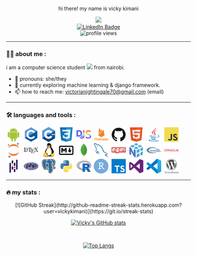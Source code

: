 <div id="header" align="center">
  <p>hi there! my name is vicky kimani</p>
  <img src="https://media.giphy.com/media/IcJ6n6VJNjRNS/giphy.gif" width="30px"/>
</div>

<div id="badges" align="center">
  <a href="https://www.linkedin.com/in/vicky-kimani-171202207/">
    <img src="https://img.shields.io/badge/LinkedIn-blue?style=for-the-badge&logo=linkedin&logoColor=white" alt="LinkedIn Badge">
  </a>
</div>

<div id="views" align="center">
  <img src="https://komarev.com/ghpvc/?username=vickykimani&style=flat-square&color=blue" alt="profile views"/>
</div>


---
### 👩‍💻 about me :
i am a computer science student <img src="https://media.giphy.com/media/WUlplcMpOCEmTGBtBW/giphy.gif" width="30"> from nairobi.

- 👧 pronouns: she/they
- 🌱 currently exploring machine learning & django framework.
- 📫 how to reach me: victorianightingale70@gmail.com (email)

---
### 🛠️ languages and tools :
<div>
  <img src="https://github.com/devicons/devicon/blob/master/icons/android/android-original.svg" title="android" alt="java" width="40" height="40"/>&nbsp;
  <img src="https://github.com/devicons/devicon/blob/master/icons/c/c-original.svg" title="c" alt="c" width="40" height="40"/>&nbsp;
  <img src="https://github.com/devicons/devicon/blob/master/icons/cplusplus/cplusplus-original.svg" title="c++" alt="c++" width="40" height="40"/>&nbsp;
  <img src="https://github.com/devicons/devicon/blob/master/icons/css3/css3-original.svg" title="css3" alt="css3" width="40" height="40"/>&nbsp;
  <img src="https://github.com/devicons/devicon/blob/master/icons/discordjs/discordjs-original.svg" title="discordjs" alt="discordjs" width="40" height="40"/>&nbsp;
  <img src="https://github.com/devicons/devicon/blob/master/icons/firebase/firebase-plain-wordmark.svg" title="firebase" alt="firebase" width="40" height="40"/>&nbsp;
  <img src="https://github.com/devicons/devicon/blob/master/icons/github/github-original.svg" title="github" alt="github" width="40" height="40"/>&nbsp;
  <img src="https://github.com/devicons/devicon/blob/master/icons/html5/html5-original.svg" title="html" alt="html" width="40" height="40"/>&nbsp;
  <img src="https://github.com/devicons/devicon/blob/master/icons/java/java-original.svg" title="java" alt="java" width="40" height="40"/>&nbsp;
  <img src="https://github.com/devicons/devicon/blob/master/icons/javascript/javascript-original.svg" title="javascript" alt="javascript" width="40" height="40"/>&nbsp;
  <img src="https://github.com/devicons/devicon/blob/master/icons/jupyter/jupyter-original.svg" title="jupyter notebook" alt="jupyter-notebook" width="40" height="40"/>&nbsp;
  <img src="https://github.com/devicons/devicon/blob/master/icons/latex/latex-original.svg" title="latex" alt="latex" width="40" height="40"/>&nbsp;
  <img src="https://github.com/devicons/devicon/blob/master/icons/linux/linux-original.svg" title="linux" alt="linux" width="40" height="40"/>&nbsp;
  <img src="https://github.com/devicons/devicon/blob/master/icons/markdown/markdown-original.svg" title="markdown" alt="markdown" width="40" height="40"/>&nbsp;
  <img src="https://github.com/devicons/devicon/blob/master/icons/mongodb/mongodb-original.svg" title="mongodb" alt="mongodb" width="40" height="40"/>&nbsp;
  <img src="https://github.com/devicons/devicon/blob/master/icons/mysql/mysql-original.svg" title="mysql" alt="mysql" width="40" height="40"/>&nbsp;
  <img src="https://github.com/devicons/devicon/blob/master/icons/npm/npm-original-wordmark.svg" title="npm" alt="npm" width="40" height="40"/>&nbsp;
  <img src="https://github.com/devicons/devicon/blob/master/icons/numpy/numpy-original.svg" title="numpy" alt="numpy" width="40" height="40"/>&nbsp;
  <img src="https://github.com/devicons/devicon/blob/master/icons/opengl/opengl-original.svg" title="opengl" alt="opengl" width="40" height="40"/>&nbsp;
  <img src="https://github.com/devicons/devicon/blob/master/icons/oracle/oracle-original.svg" title="oracle" alt="oracle" width="40" height="40"/>&nbsp;
  <img src="https://github.com/devicons/devicon/blob/master/icons/pandas/pandas-original.svg" title="pandas" alt="pandas" width="40" height="40"/>&nbsp;
  <img src="https://github.com/devicons/devicon/blob/master/icons/php/php-original.svg" title="php" alt="php" width="40" height="40"/>&nbsp;
  <img src="https://github.com/devicons/devicon/blob/master/icons/postgresql/postgresql-original.svg" title="postgresql" alt="postgresql" width="40" height="40"/>&nbsp;
  <img src="https://github.com/devicons/devicon/blob/master/icons/python/python-original.svg" title="python" alt="python" width="40" height="40"/>&nbsp;
  <img src="https://github.com/devicons/devicon/blob/master/icons/r/r-original.svg" title="r" alt="r" width="40" height="40"/>&nbsp;
  <img src="https://github.com/devicons/devicon/blob/master/icons/rstudio/rstudio-original.svg" title="rstudio" alt="rstudio" width="40" height="40"/>&nbsp;
  <img src="https://github.com/devicons/devicon/blob/master/icons/typescript/typescript-original.svg" title="typescript" alt="typescript" width="40" height="40"/>&nbsp;
  <img src="https://github.com/devicons/devicon/blob/master/icons/visualstudio/visualstudio-plain.svg" title="visualstudio" alt="visualstudio" width="40" height="40"/>&nbsp;
  <img src="https://github.com/devicons/devicon/blob/master/icons/vscode/vscode-original.svg" title="vscode" alt="vscode" width="40" height="40"/>&nbsp;
  <img src="https://github.com/devicons/devicon/blob/master/icons/wordpress/wordpress-original.svg" title="wordpress" alt="wordpress" width="40" height="40"/>
</div>

---
### 🔥 my stats :
<div id="stats" align="center">
  [![GitHub Streak](http://github-readme-streak-stats.herokuapp.com?user=vickykimani)](https://git.io/streak-stats)
  
  <br>
  
  [![Vicky's GitHub stats](https://github-readme-stats.vercel.app/api?username=vickykimani)](https://github.com/anuraghazra/github-readme-stats)
  
  <br>
  
  [![Top Langs](https://github-readme-stats.vercel.app/api/top-langs/?username=vickykimani)](https://github.com/anuraghazra/github-readme-stats)

</div> 














